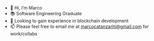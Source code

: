 - 👋 Hi, I’m Marco
- 📚 Software Engineering Graduate
- 💞️ Looking to gain experience in blockchain development 
- 📫 Please feel free to email me at marcocatanzariti@gmail.com for work/collabs

<!---
marco2697/marco2697 is a ✨ special ✨ repository because its `README.md` (this file) appears on your GitHub profile.
You can click the Preview link to take a look at your changes.
--->
